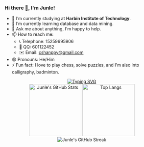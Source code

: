 ### Hi there 👋, I'm Junle!

- 🔭 I’m currently studying at **Harbin Institute of Technology**.
- 🌱 I’m currently learning database and data mining.
- 💬 Ask me about anything, I'm happy to help.
- 📫 How to reach me:
  - 📞 Telephone: 15259695906
  - 📱 QQ: 601122452
  - ✉️ Email: cshanppy@gmail.com
- 😄 Pronouns: He/Him
- ⚡ Fun fact: I love to play chess, solve puzzles, and I'm also into calligraphy, badminton.

<div align="center">
    <a href="https://git.io/typing-svg"><img src="https://readme-typing-svg.herokuapp.com?font=Fira+Code&size=30&duration=5000&color=70A5FD&background=3982C800&center=true&vCenter=true&width=435&height=60&lines=Welcome+to+my+homepage" alt="Typing SVG" /></a>
</div>

<div align="center">
    <img height="170px" src="https://github-readme-stats.vercel.app/api?username=HITjunle&show_icons=true&theme=vision-friendly-dark" alt="Junle's GitHub Stats" />
    <img height="170px" src="https://github-readme-stats.vercel.app/api/top-langs/?username=HITjunle&layout=compact&theme=vision-friendly-dark&langs_count=8" alt="Top Langs" />
</div>

<div align="center">
    <img src="https://github-readme-streak-stats.herokuapp.com/?user=HITjunle&theme=dark" alt="Junle's GitHub Streak" />
</div>


<!--
**HITjunle/HITjunle** is a ✨ _special_ ✨ repository because its `README.md` (this file) appears on your GitHub profile.
Here are some ideas to get you started:

- 🔭 I’m currently working on ...
- 🌱 I’m currently learning ...
- 👯 I’m looking to collaborate on ...
- 🤔 I’m looking for help with ...
- 💬 Ask me about ...
- 📫 How to reach me: ...
- 😄 Pronouns: ...
- ⚡ Fun fact: ...
-->
